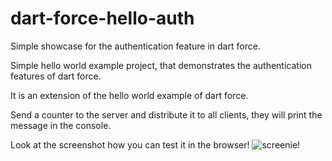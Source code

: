dart-force-hello-auth
=======================

Simple showcase for the authentication feature in dart force.

Simple hello world example project, that demonstrates the authentication features of dart force.

It is an extension of the hello world example of dart force.

Send a counter to the server and distribute it to all clients, they will print the message in the console.

Look at the screenshot how you can test it in the browser!
![screenie!](https://raw.github.com/jorishermans/dart-force-hello-auth/master/screenshots/example.png)